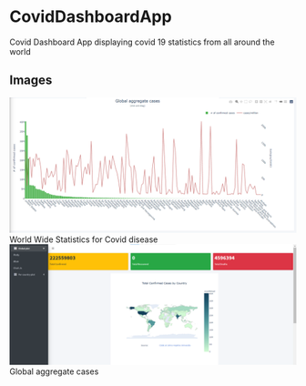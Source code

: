 # CovidDashboardApp

Covid Dashboard App displaying covid 19 statistics from all around the world

## Images
<img src="/outputs/o1.PNG">
World Wide Statistics for Covid disease

<img src="/outputs/o2.PNG">
Global aggregate cases
